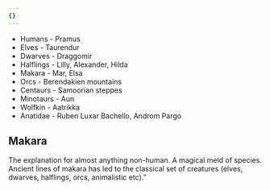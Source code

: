 ```yaml
---
{}
---
```

   
* Humans - Pramus   
* Elves - Taurendur   
* Dwarves - Draggomir   
* Halflings - Lilly, Alexander, Hilda   
* Makara - Mar, Elsa   
* Orcs - Berendakien mountains   
* Centaurs - Samoorian steppes   
* Minotaurs - Aun   
* Wolfkin - Aatrikka   
* Anatidae - Ruben Luxar Bachello, Androm Pargo   
   
## Makara   
The explanation for almost anything non-human. A magical meld of species. Ancient lines of makara has led to the classical set of creatures (elves, dwarves, halflings, orcs, animalistic etc).”